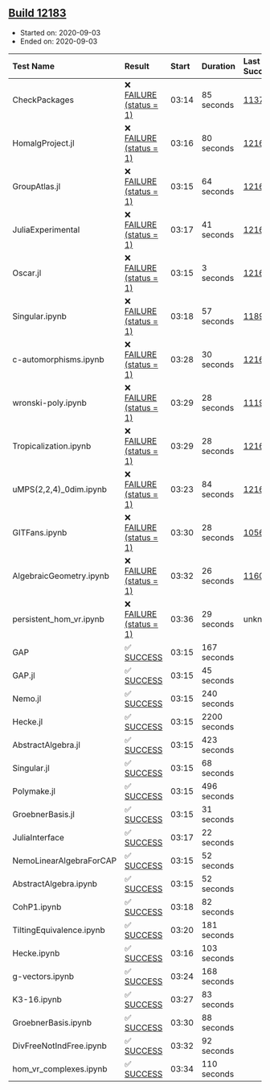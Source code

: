 ## [Build 12183](https://oscarci.mathematik.uni-kl.de/job/oscar/12183/)

* Started on: 2020-09-03
* Ended on: 2020-09-03

| Test Name    | Result | Start | Duration | Last Success | First Failure |
|:-------------|:-------|:------|:---------|:-------------|:--------------|
| CheckPackages | ❌ [FAILURE (status = 1)](https://oscarci.mathematik.uni-kl.de/job/oscar/12183/artifact/logs/build-12183/CheckPackages.log) | 03:14 | 85 seconds | [11376](https://oscarci.mathematik.uni-kl.de/job/oscar/11376/) | [11377](https://oscarci.mathematik.uni-kl.de/job/oscar/11377/) |
| HomalgProject.jl | ❌ [FAILURE (status = 1)](https://oscarci.mathematik.uni-kl.de/job/oscar/12183/artifact/logs/build-12183/HomalgProject.jl.log) | 03:16 | 80 seconds | [12167](https://oscarci.mathematik.uni-kl.de/job/oscar/12167/) | [12168](https://oscarci.mathematik.uni-kl.de/job/oscar/12168/) |
| GroupAtlas.jl | ❌ [FAILURE (status = 1)](https://oscarci.mathematik.uni-kl.de/job/oscar/12183/artifact/logs/build-12183/GroupAtlas.jl.log) | 03:15 | 64 seconds | [12167](https://oscarci.mathematik.uni-kl.de/job/oscar/12167/) | [12168](https://oscarci.mathematik.uni-kl.de/job/oscar/12168/) |
| JuliaExperimental | ❌ [FAILURE (status = 1)](https://oscarci.mathematik.uni-kl.de/job/oscar/12183/artifact/logs/build-12183/JuliaExperimental.log) | 03:17 | 41 seconds | [12167](https://oscarci.mathematik.uni-kl.de/job/oscar/12167/) | [12168](https://oscarci.mathematik.uni-kl.de/job/oscar/12168/) |
| Oscar.jl | ❌ [FAILURE (status = 1)](https://oscarci.mathematik.uni-kl.de/job/oscar/12183/artifact/logs/build-12183/Oscar.jl.log) | 03:15 | 3 seconds | [12167](https://oscarci.mathematik.uni-kl.de/job/oscar/12167/) | [12168](https://oscarci.mathematik.uni-kl.de/job/oscar/12168/) |
| Singular.ipynb | ❌ [FAILURE (status = 1)](https://oscarci.mathematik.uni-kl.de/job/oscar/12183/artifact/logs/build-12183/Singular.ipynb.log) | 03:18 | 57 seconds | [11893](https://oscarci.mathematik.uni-kl.de/job/oscar/11893/) | [11894](https://oscarci.mathematik.uni-kl.de/job/oscar/11894/) |
| c-automorphisms.ipynb | ❌ [FAILURE (status = 1)](https://oscarci.mathematik.uni-kl.de/job/oscar/12183/artifact/logs/build-12183/c-automorphisms.ipynb.log) | 03:28 | 30 seconds | [12167](https://oscarci.mathematik.uni-kl.de/job/oscar/12167/) | [12168](https://oscarci.mathematik.uni-kl.de/job/oscar/12168/) |
| wronski-poly.ipynb | ❌ [FAILURE (status = 1)](https://oscarci.mathematik.uni-kl.de/job/oscar/12183/artifact/logs/build-12183/wronski-poly.ipynb.log) | 03:29 | 28 seconds | [11192](https://oscarci.mathematik.uni-kl.de/job/oscar/11192/) | [11193](https://oscarci.mathematik.uni-kl.de/job/oscar/11193/) |
| Tropicalization.ipynb | ❌ [FAILURE (status = 1)](https://oscarci.mathematik.uni-kl.de/job/oscar/12183/artifact/logs/build-12183/Tropicalization.ipynb.log) | 03:29 | 28 seconds | [12167](https://oscarci.mathematik.uni-kl.de/job/oscar/12167/) | [12168](https://oscarci.mathematik.uni-kl.de/job/oscar/12168/) |
| uMPS(2,2,4)_0dim.ipynb | ❌ [FAILURE (status = 1)](https://oscarci.mathematik.uni-kl.de/job/oscar/12183/artifact/logs/build-12183/uMPS-2-2-4-_0dim.ipynb.log) | 03:23 | 84 seconds | [12167](https://oscarci.mathematik.uni-kl.de/job/oscar/12167/) | [12168](https://oscarci.mathematik.uni-kl.de/job/oscar/12168/) |
| GITFans.ipynb | ❌ [FAILURE (status = 1)](https://oscarci.mathematik.uni-kl.de/job/oscar/12183/artifact/logs/build-12183/GITFans.ipynb.log) | 03:30 | 28 seconds | [10566](https://oscarci.mathematik.uni-kl.de/job/oscar/10566/) | [10567](https://oscarci.mathematik.uni-kl.de/job/oscar/10567/) |
| AlgebraicGeometry.ipynb | ❌ [FAILURE (status = 1)](https://oscarci.mathematik.uni-kl.de/job/oscar/12183/artifact/logs/build-12183/AlgebraicGeometry.ipynb.log) | 03:32 | 26 seconds | [11602](https://oscarci.mathematik.uni-kl.de/job/oscar/11602/) | [11603](https://oscarci.mathematik.uni-kl.de/job/oscar/11603/) |
| persistent_hom_vr.ipynb | ❌ [FAILURE (status = 1)](https://oscarci.mathematik.uni-kl.de/job/oscar/12183/artifact/logs/build-12183/persistent_hom_vr.ipynb.log) | 03:36 | 29 seconds | unknown | unknown |
| GAP | ✅ [SUCCESS](https://oscarci.mathematik.uni-kl.de/job/oscar/12183/artifact/logs/build-12183/GAP.log) | 03:15 | 167 seconds |  |  |
| GAP.jl | ✅ [SUCCESS](https://oscarci.mathematik.uni-kl.de/job/oscar/12183/artifact/logs/build-12183/GAP.jl.log) | 03:15 | 45 seconds |  |  |
| Nemo.jl | ✅ [SUCCESS](https://oscarci.mathematik.uni-kl.de/job/oscar/12183/artifact/logs/build-12183/Nemo.jl.log) | 03:15 | 240 seconds |  |  |
| Hecke.jl | ✅ [SUCCESS](https://oscarci.mathematik.uni-kl.de/job/oscar/12183/artifact/logs/build-12183/Hecke.jl.log) | 03:15 | 2200 seconds |  |  |
| AbstractAlgebra.jl | ✅ [SUCCESS](https://oscarci.mathematik.uni-kl.de/job/oscar/12183/artifact/logs/build-12183/AbstractAlgebra.jl.log) | 03:15 | 423 seconds |  |  |
| Singular.jl | ✅ [SUCCESS](https://oscarci.mathematik.uni-kl.de/job/oscar/12183/artifact/logs/build-12183/Singular.jl.log) | 03:15 | 68 seconds |  |  |
| Polymake.jl | ✅ [SUCCESS](https://oscarci.mathematik.uni-kl.de/job/oscar/12183/artifact/logs/build-12183/Polymake.jl.log) | 03:15 | 496 seconds |  |  |
| GroebnerBasis.jl | ✅ [SUCCESS](https://oscarci.mathematik.uni-kl.de/job/oscar/12183/artifact/logs/build-12183/GroebnerBasis.jl.log) | 03:15 | 31 seconds |  |  |
| JuliaInterface | ✅ [SUCCESS](https://oscarci.mathematik.uni-kl.de/job/oscar/12183/artifact/logs/build-12183/JuliaInterface.log) | 03:17 | 22 seconds |  |  |
| NemoLinearAlgebraForCAP | ✅ [SUCCESS](https://oscarci.mathematik.uni-kl.de/job/oscar/12183/artifact/logs/build-12183/NemoLinearAlgebraForCAP.log) | 03:15 | 52 seconds |  |  |
| AbstractAlgebra.ipynb | ✅ [SUCCESS](https://oscarci.mathematik.uni-kl.de/job/oscar/12183/artifact/logs/build-12183/AbstractAlgebra.ipynb.log) | 03:15 | 52 seconds |  |  |
| CohP1.ipynb | ✅ [SUCCESS](https://oscarci.mathematik.uni-kl.de/job/oscar/12183/artifact/logs/build-12183/CohP1.ipynb.log) | 03:18 | 82 seconds |  |  |
| TiltingEquivalence.ipynb | ✅ [SUCCESS](https://oscarci.mathematik.uni-kl.de/job/oscar/12183/artifact/logs/build-12183/TiltingEquivalence.ipynb.log) | 03:20 | 181 seconds |  |  |
| Hecke.ipynb | ✅ [SUCCESS](https://oscarci.mathematik.uni-kl.de/job/oscar/12183/artifact/logs/build-12183/Hecke.ipynb.log) | 03:16 | 103 seconds |  |  |
| g-vectors.ipynb | ✅ [SUCCESS](https://oscarci.mathematik.uni-kl.de/job/oscar/12183/artifact/logs/build-12183/g-vectors.ipynb.log) | 03:24 | 168 seconds |  |  |
| K3-16.ipynb | ✅ [SUCCESS](https://oscarci.mathematik.uni-kl.de/job/oscar/12183/artifact/logs/build-12183/K3-16.ipynb.log) | 03:27 | 83 seconds |  |  |
| GroebnerBasis.ipynb | ✅ [SUCCESS](https://oscarci.mathematik.uni-kl.de/job/oscar/12183/artifact/logs/build-12183/GroebnerBasis.ipynb.log) | 03:30 | 88 seconds |  |  |
| DivFreeNotIndFree.ipynb | ✅ [SUCCESS](https://oscarci.mathematik.uni-kl.de/job/oscar/12183/artifact/logs/build-12183/DivFreeNotIndFree.ipynb.log) | 03:32 | 92 seconds |  |  |
| hom_vr_complexes.ipynb | ✅ [SUCCESS](https://oscarci.mathematik.uni-kl.de/job/oscar/12183/artifact/logs/build-12183/hom_vr_complexes.ipynb.log) | 03:34 | 110 seconds |  |  |
